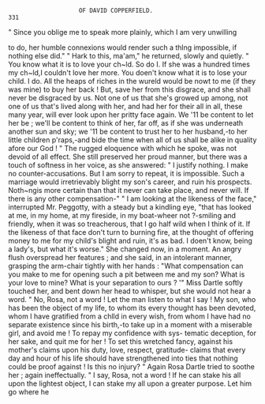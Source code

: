                         OF DAVID COPPERFIELD.                           331
   " Since you oblige me to speak more plainly, which I am very unwilling

to do, her humble connexions would render such a thlng impossible, if
nothing else did."
   " Hark to this, ma'am," he returned, slowly and quietly.     " You know
what it is to love your ch~ld. So do I. If she was a hundred times my
ch~ld,I couldn't love her more. You doen't know what it is to lose your
child. I do. All the heaps of riches in the wureld would be nowt to me
(if they was mine) to buy her back ! But, save her from this disgrace,
and she shall never be disgraced by us. Not one of us that she's growed
up among, not one of us that's lived along with her, and had her for
their all in all, these many year, will ever look upon her pritty face again.
We '11 be content to let her be ; we'll be content to think of her, far off,
as if she was underneath another sun and sky; we '11 be content to trust
her to her husband,-to       her little children p'raps,-and  bide the time
when all of us shall be alike in quality afore our God ! "
   The rugged eloquence with which he spoke, was not devoid of all
effect. She still preserved her proud manner, but there was a touch of
 softness in her voice, as she answered:
    " I justify nothing.   I make no counter-accusations. But I am sorry to
 repeat, it is impossible. Such a marriage would irretrievably blight my
 son's career, and ruin his prospects. Noth~ngis more certain than
that it never can take place, and never will. If there is any other
compensation-"
   " I am looking at the likeness of the face," interrupted Mr. Peggotty,
with a steady but a kindling eye, "that has looked at me, in my home, at
my fireside, in my boat-wheer not ?-smiling and friendly, when it was
so treacherous, that I go half wild when I think of it. If the likeness of
that face don't turn to burning fire, at the thought of offering money to
me for my child's blight and ruin, it's as bad. I doen't know, being a
lady's, but what it's worse."
   She changed now, in a moment. An angry flush overspread her
features ; and she said, in an intolerant manner, grasping the arm-chair
tightly with her hands :
   "What compensation can you make to me for opening such a pit
between me and my son? What is your love to mine? What is your
separation to ours ? '"
   Miss Dartle softly touched her, and bent down her head to whisper, but
she would not hear a word.
   " No, Rosa, not a word !     Let the man listen to what I say ! My son,
who has been the object of my life, to whom its every thought has been
devoted, whom I have gratified from a chlld in every wish, from whom I
have had no separate existence since his birth,-to take up in a moment
with a miserable girl, and avoid me ! To repay my confidence with sys-
tematic deception, for her sake, and quit me for her ! To set this wretched
fancy, against his mother's claims upon his duty, love, respect, gratitude-
claims that every day and hour of his life should have strengthened into
ties that nothing could be proof against ! Is this no injury? "
   Again Rosa Dartle tried to soothe her ; again ineffectually.
   " I say, Rosa, not a word ! If he can stake his all upon the lightest
object, I can stake my all upon a greater purpose. Let him go where he

